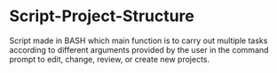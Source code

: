 # Script-Project-Structure
Script made in BASH which main function is to carry out multiple tasks according to different arguments provided by the user in the command prompt to edit, change, review, or create new projects.
